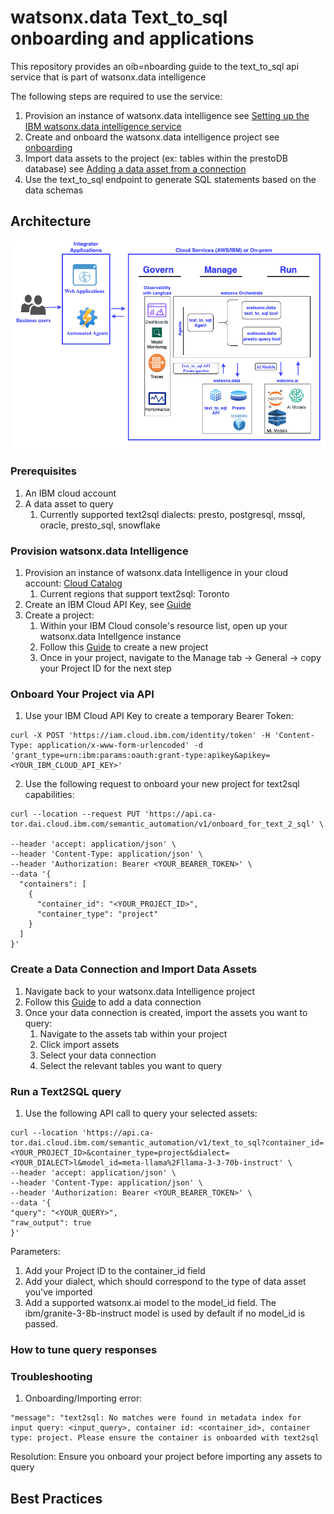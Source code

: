 # watsonx.data Text_to_sql onboarding and applications

<!-- ABOUT THE PROJECT -->

This repository provides an oib=nboarding guide to the text_to_sql api service that is part of watsonx.data intelligence

The following steps are required to use the service:
1. Provision an instance of watsonx.data intelligence see [Setting up the IBM watsonx.data intelligence service](https://www.ibm.com/docs/en/watsonx/wdi/saas?topic=cloud-setting-up-watsonxdata-intelligence)
2. Create and onboard the watsonx.data intelligence project see [onboarding]()
3. Import data assets to the project (ex: tables within the prestoDB database) see [Adding a data asset from a connection](https://www.ibm.com/docs/en/watsonx/wdi/2.2.x?topic=catalog-adding-data-from-connection)
5. Use the text_to_sql endpoint to generate SQL statements based on the data schemas



<!-- GETTING STARTED -->

## Architecture

![alt text](images/image.png)

### Prerequisites

1. An IBM cloud account
2. A data asset to query
   1. Currently supported text2sql dialects: presto, postgresql, mssql, oracle, presto_sql, snowflake

### Provision watsonx.data Intelligence

1. Provision an instance of watsonx.data Intelligence in your cloud account: [Cloud Catalog](https://cloud.ibm.com/catalog#all_products)
   1. Current regions that support text2sql: Toronto
2. Create an IBM Cloud API Key, see [Guide](https://cloud.ibm.com/docs/account?topic=account-userapikey&interface=ui#create_user_key)
3. Create a project:
   1. Within your IBM Cloud console's resource list, open up your watsonx.data Intellgence instance
   2. Follow this [Guide](https://dataplatform.cloud.ibm.com/docs/content/wsj/getting-started/projects.html?context=wx) to create a new project
   3. Once in your project, navigate to the Manage tab -> General -> copy your Project ID for the next step

### Onboard Your Project via API

1. Use your IBM Cloud API Key to create a temporary Bearer Token:

```
curl -X POST 'https://iam.cloud.ibm.com/identity/token' -H 'Content-Type: application/x-www-form-urlencoded' -d 'grant_type=urn:ibm:params:oauth:grant-type:apikey&apikey=<YOUR_IBM_CLOUD_API_KEY>'
```

   2. Use the following request to onboard your new project for text2sql capabilities:

```
curl --location --request PUT 'https://api.ca-tor.dai.cloud.ibm.com/semantic_automation/v1/onboard_for_text_2_sql' \

--header 'accept: application/json' \
--header 'Content-Type: application/json' \
--header 'Authorization: Bearer <YOUR_BEARER_TOKEN>' \
--data '{
  "containers": [
    {
      "container_id": "<YOUR_PROJECT_ID>",
      "container_type": "project"
    }
  ]
}'
```

### Create a Data Connection and Import Data Assets

1. Navigate back to your watsonx.data Intelligence project
2. Follow this [Guide](https://dataplatform.cloud.ibm.com/docs/content/wsj/manage-data/create-conn.html?context=wx&locale=en) to add a data connection
3. Once your data connection is created, import the assets you want to query:
   1. Navigate to the assets tab within your project
   2. Click import assets
   3. Select your data connection
   4. Select the relevant tables you want to query

### Run a Text2SQL query

1. Use the following API call to query your selected assets:

```
curl --location 'https://api.ca-tor.dai.cloud.ibm.com/semantic_automation/v1/text_to_sql?container_id=<YOUR_PROJECT_ID>&container_type=project&dialect=<YOUR_DIALECT>l&model_id=meta-llama%2Fllama-3-3-70b-instruct' \
--header 'accept: application/json' \
--header 'Content-Type: application/json' \
--header 'Authorization: Bearer <YOUR_BEARER_TOKEN>' \
--data '{
"query": "<YOUR_QUERY>",
"raw_output": true
}'
```

Parameters:

1. Add your Project ID to the container_id field
2. Add your dialect, which should correspond to the type of data asset you've imported
3. Add a supported watsonx.ai model to the model_id field. The ibm/granite-3-8b-instruct model is used by default if no model_id is passed.

### How to tune query responses


### Troubleshooting

1. Onboarding/Importing error:

```
"message": "text2sql: No matches were found in metadata index for input query: <input_query>, container id: <container_id>, container type: project. Please ensure the container is onboarded with text2sql
```

Resolution: Ensure you onboard your project before importing any assets to query

## Best Practices
